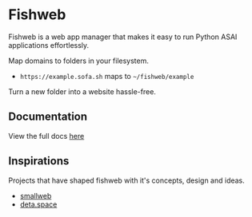 # Fishweb

Fishweb is a web app manager that makes it easy to run Python ASAI applications effortlessly.

Map domains to folders in your filesystem.

- `https://example.sofa.sh` maps to `~/fishweb/example`

Turn a new folder into a website hassle-free.

## Documentation

View the full docs [here](https://fishweb.sofa.sh)

## Inspirations

Projects that have shaped fishweb with it's concepts, design and ideas.

- [smallweb](https://github.com/pomdtr/smallweb)
- [deta.space](https://github.com/deta/space-docs)
